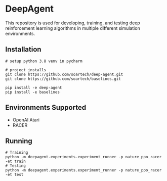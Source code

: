 # DeepAgent

This repository is used for developing, training, and testing deep reinforcement learning algorithms in multiple
different simulation environments.

## Installation
```
# setup python 3.8 venv in pycharm

# project installs
git clone https://github.com/soartech/deep-agent.git
git clone https://github.com/soartech/baselines.git

pip install -e deep-agent
pip install -e baselines
```

## Environments Supported
- OpenAI Atari
- RACER

## Running

```
# Training
python -m deepagent.experiments.experiment_runner -p nature_ppo_racer -et train
# Testing
python -m deepagent.experiments.experiment_runner -p nature_ppo_racer -et test
```
